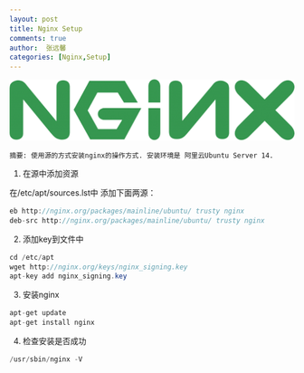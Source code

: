 ```yaml
---
layout: post
title: Nginx Setup
comments: true
author:  张远馨
categories: [Nginx,Setup]
---
```


![nginx](/assets/images/nginx-logo.png)

    摘要: 使用源的方式安装nginx的操作方式. 安装环境是 阿里云Ubuntu Server 14.


1.  在源中添加资源

  在/etc/apt/sources.lst中 添加下面两源：

```java
eb http://nginx.org/packages/mainline/ubuntu/ trusty nginx
deb-src http://nginx.org/packages/mainline/ubuntu/ trusty nginx
```

2.  添加key到文件中

```java
cd /etc/apt
wget http://nginx.org/keys/nginx_signing.key
apt-key add nginx_signing.key
```

3.  安装nginx

```java
apt-get update
apt-get install nginx
```

4. 检查安装是否成功

```java
/usr/sbin/nginx -V
```
